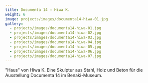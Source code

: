 ```yaml
---
title: Documenta 14 – Hiwa K.
weight: 6
image: projects/images/documenta14-hiwa-01.jpg
gallery:
  - projects/images/documenta14-hiwa-01.jpg
  - projects/images/documenta14-hiwa-02.jpg
  - projects/images/documenta14-hiwa-03.jpg
  - projects/images/documenta14-hiwa-04.jpg
  - projects/images/documenta14-hiwa-05.jpg
  - projects/images/documenta14-hiwa-06.jpg
  - projects/images/documenta14-hiwa-07.jpg
---
```

"Haus" von Hiwa K. Eine Skulptur aus Stahl, Holz und Beton für die Ausstellung Documenta 14 im Benaki-Museum.
